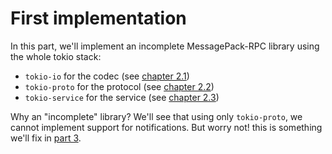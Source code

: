# First implementation

In this part, we'll implement an incomplete MessagePack-RPC library using the
whole tokio stack:

- `tokio-io` for the codec (see [chapter 2.1](ch02-01-00-codec.md))
- `tokio-proto` for the protocol (see [chapter 2.2](ch02-02-00-protocol.md))
- `tokio-service` for the service (see [chapter 2.3](ch02-03-00-service.md))

Why an "incomplete" library? We'll see that using only `tokio-proto`, we cannot
implement support for notifications. But worry not! this is something we'll fix
in [part 3](ch03-00-second-implementation).
